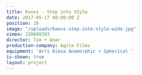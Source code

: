 ```yaml
---
title: Koovs - Step into Style
date: 2017-05-17 00:00:00 Z
position: 28
image: "/uploads/koovs-step-into-style-wide.jpg"
vimeo: 220608303
director: Tom + Amar
production-company: Agile Films
equipment: 'Arri Alexa Anamorphic + Spherical '
is-shown: true
layout: project
---
```


